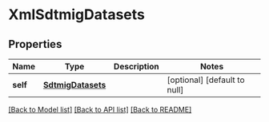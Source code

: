 # XmlSdtmigDatasets

## Properties
Name | Type | Description | Notes
------------ | ------------- | ------------- | -------------
**self** | [**SdtmigDatasets**](SdtmigDatasets.md) |  | [optional] [default to null]

[[Back to Model list]](../README.md#documentation-for-models) [[Back to API list]](../README.md#documentation-for-api-endpoints) [[Back to README]](../README.md)


